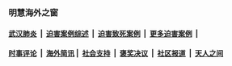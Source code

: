 
### 明慧海外之窗

####  [武汉肺炎](indexes/365.md?t=03280801) &nbsp;|&nbsp;  [迫害案例综述](indexes/328.md?t=03280801) &nbsp;|&nbsp; [迫害致死案例](indexes/277.md?t=03280801)  &nbsp;|&nbsp; [更多迫害案例](indexes/81.md?t=03280801)  &nbsp;|&nbsp; 
####  [时事评论](indexes/19.md?t=03280801) &nbsp;|&nbsp; [海外简讯](indexes/245.md?t=03280801)&nbsp;|&nbsp;  [社会支持](indexes/140.md?t=03280801) &nbsp;|&nbsp; [褒奖决议](indexes/282.md?t=03280801) &nbsp;|&nbsp; [社区报道](indexes/91.md?t=03280801)  &nbsp;|&nbsp; [天人之间](indexes/78.md?t=03280801) 

